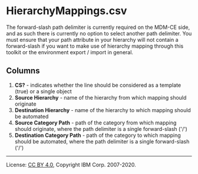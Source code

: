 <!-- SPDX-License-Identifier: CC-BY-4.0 -->
<!-- Copyright IBM Corp. 2007-2020 -->

# HierarchyMappings.csv

The forward-slash path delimiter is currently required on the MDM-CE side, and as such there is
currently no option to select another path delimiter. You must ensure that your path attribute in your hierarchy
will not contain a forward-slash if you want to make use of hierarchy mapping through this toolkit or the environment
export / import in general.

## Columns

1. **CS?** - indicates whether the line should be considered as a template (true) or a single object
1. **Source Hierarchy** - name of the hierarchy from which mapping should originate
1. **Destination Hierarchy** - name of the hierarchy to which mapping should be automated
1. **Source Category Path** - path of the category from which mapping should originate, where the path delimiter is a single forward-slash ('/')
1. **Destination Category Path** - path of the category to which mapping should be automated, where the path delimiter is a single forward-slash ('/')

----
License: [CC BY 4.0](https://creativecommons.org/licenses/by/4.0/),
Copyright IBM Corp. 2007-2020.
